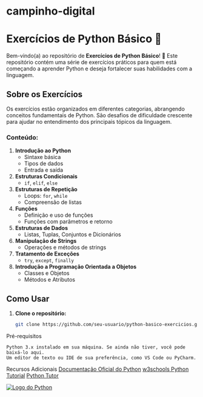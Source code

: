 # campinho-digital

# Exercícios de Python Básico 🐍

Bem-vindo(a) ao repositório de **Exercícios de Python Básico**! 🎉 Este repositório contém uma série de exercícios práticos para quem está começando a aprender Python e deseja fortalecer suas habilidades com a linguagem.

## Sobre os Exercícios

Os exercícios estão organizados em diferentes categorias, abrangendo conceitos fundamentais de Python. São desafios de dificuldade crescente para ajudar no entendimento dos principais tópicos da linguagem.

### Conteúdo:

1. **Introdução ao Python**
   - Sintaxe básica
   - Tipos de dados
   - Entrada e saída
2. **Estruturas Condicionais**
   - `if`, `elif`, `else`
3. **Estruturas de Repetição**
   - Loops: `for`, `while`
   - Compreensão de listas
4. **Funções**
   - Definição e uso de funções
   - Funções com parâmetros e retorno
5. **Estruturas de Dados**
   - Listas, Tuplas, Conjuntos e Dicionários
6. **Manipulação de Strings**
   - Operações e métodos de strings
7. **Tratamento de Exceções**
   - `try`, `except`, `finally`
8. **Introdução a Programação Orientada a Objetos**
   - Classes e Objetos
   - Métodos e Atributos

## Como Usar

1. **Clone o repositório:**

   ```bash
   git clone https://github.com/seu-usuario/python-basico-exercicios.git


Pré-requisitos

    Python 3.x instalado em sua máquina. Se ainda não tiver, você pode baixá-lo aqui.
    Um editor de texto ou IDE de sua preferência, como VS Code ou PyCharm.
    
Recursos Adicionais
[Documentação Oficial do Python](https://docs.python.org/3/)
[w3schools Python Tutorial](https://www.w3schools.com/python/)
[Python Tutor](http://pythontutor.com/)


[![Logo do Python](https://www.python.org/static/community_logos/python-logo.png)](https://www.python.org)


